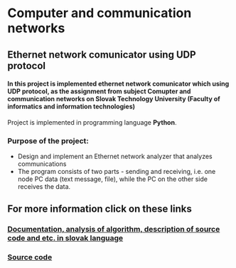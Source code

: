 # Computer and communication networks
## Ethernet network comunicator using UDP protocol

#### In this project is implemented ethernet network comunicator which using UDP protocol, as the assignment from subject Comupter and communication networks on Slovak Technology University (Faculty of informatics and information technologies)

Project is implemented in programming language **Python**.

### Purpose of the project:
- Design and implement an Ethernet network analyzer that analyzes communications 
- The program consists of two parts - sending and receiving, i.e. one node PC data (text message, file), while the PC on the other side receives the data.


## For more information click on these links 
### [Documentation, analysis of algorithm, description of source code and etc. in slovak language](DOC/doc_assign2.pdf)
### [Source code](src/main.py)
